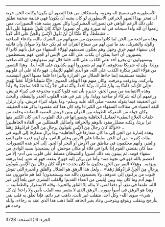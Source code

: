 ------------------------------------------------------------------------

الأسطورية في تسبيح لله وتنزيه، واستنكاف من هذا التصور أن يكون! وكانت
الجن حرية أن تفخر بهذا الصهر الخرافي الأسطوري لو كان يشبه أن يكون! فهي
قذيفة ضخمة تطلق على ذلك الزعم الواهي في تصورات المشركين! وكل تصور يشبه
هذه التصورات، ممن زعموا أن لله ولدا سبحانه في أية صورة وفي أي تصوير!
«وَأَنَّهُ كانَ يَقُولُ سَفِيهُنا عَلَى اللَّهِ شَطَطاً، وَأَنَّا ظَنَنَّا أَنْ لَنْ تَقُولَ الْإِنْسُ وَالْجِنُّ
عَلَى اللَّهِ كَذِباً» ..  
وهذه مراجعة من الجن لما كانوا يسمعون من سفهائهم من الشرك بالله، وادعاء
الصاحبة والولد والشريك، بعد ما تبين لهم من سماع القرآن أنه لم يكن حقا
ولا صوابا، وأن قائليه إذن سفهاء فيهم خرق وجهل وهم يعللون تصديقهم لهؤلاء
السفهاء من قبل بأنهم كانوا لا يتصورون أن أحدا يمكن أن يكذب على الله من
الإنس أو الجن. فهم يستعظمون ويستهولون أن يجرؤ أحد على الكذب على الله.
فلما قال لهم سفهاؤهم: إن لله صاحبة وولدا، وإن له شريكا صدقوهم، لأنهم لم
يتصوروا أنهم يكذبون على الله أبدا.. وهذا الشعور من هؤلاء النفر بنكارة
الكذب على الله، هو الذي أهلهم للإيمان. فهو دلالة على أن قلوبهم نظيفة
مستقيمة إنما جاءها الضلال من الغرارة والبراءة! فلما مسها الحق انتفضت،
وأدركت، وتذوقت وعرفت. وكان منهم هذا الهتاف المدوي: «إِنَّا سَمِعْنا قُرْآناً عَجَباً
يَهْدِي إِلَى الرُّشْدِ فَآمَنَّا بِهِ، وَلَنْ نُشْرِكَ بِرَبِّنا أَحَداً. وَأَنَّهُ تَعالى جَدُّ رَبِّنا مَا اتَّخَذَ
صاحِبَةً وَلا وَلَداً» ..  
وهذه الانتفاضة من مس الحق، جديرة بأن تنبه قلوبا كثيرة مخدوعة في كبراء
قريش، وزعمهم أن لله شركاء أو صاحبة وولدا. وأن تثير في هذه القلوب الحذر
واليقظة، والبحث عن الحقيقة فيما يقوله محمد- صلى الله عليه وسلم- وما
يقوله كبراء قريش، وأن تزلزل الثقة العمياء في مقالات السفهاء من الكبراء!
وقد كان هذا كله مقصودا بذكر هذه الحقيقة. وكان جولة من المعركة الطويلة
بين القرآن وبين قريش العصية المعاندة وحلقة من حلقات العلاج البطيء
لعقابيل الجاهلية وتصوراتها في تلك القلوب. التي كان الكثير منها غرا
بريئا، ولكنه مضلل مقود بالوهم والخرافة وأضاليل المضللين من القادة
الجاهليين! «وَأَنَّهُ كانَ رِجالٌ مِنَ الْإِنْسِ يَعُوذُونَ بِرِجالٍ مِنَ الْجِنِّ فَزادُوهُمْ رَهَقاً»
..  
وهذه إشارة من الجن إلى ما كان متعارفا في الجاهلية- وما يزال متعارفا إلى
اليوم في بيئات كثيرة- من أن للجن سلطانا على الأرض وعلى الناس، وأن لهم
قدرة على النفع والضر، وأنهم محكمون في مناطق من الأرض أو البحر أو الجو..
إلى آخر هذه التصورات. مما كان يقتضي القوم إذا باتوا في فلاة أو مكان
موحش، أن يستعيذوا بسيد الوادي من سفهاء قومه، ثم يبيتون بعد ذلك آمنين!
والشيطان مسلط على قلوب بني آدم- إلا من اعتصم بالله فهو في نجوة منه- وأما
من يركن إليه فهو لا ينفعه. فهو له عدو. إنما يرهقه ويؤذيه.. وهؤلاء النفر
من الجن يحكون ما كان يحدث: «وَأَنَّهُ كانَ رِجالٌ مِنَ الْإِنْسِ يَعُوذُونَ بِرِجالٍ مِنَ الْجِنِّ
فَزادُوهُمْ رَهَقاً» .. ولعل هذا الرهق هو الضلال والقلق والحيرة التي تنوش قلوب
من يركنون إلى عدوهم، ولا يعتصمون بالله منه ويستعيذون! كما هم مأمورون منذ
أبيهم آدم وما كان بينه وبين إبليس من العداء القديم! والقلب البشري حين
يلجأ إلى غير الله، طمعا في نفع، أو دفعا لضر، لا يناله إلا القلق والحيرة،
وقلة الاستقرار والطمأنينة ... وهذا هو الرهق في أسوأ صوره.. الرهق الذي لا
يشعر معه القلب بأمن ولا راحة! إن كل شيء- سوى الله- وكل أحد، متقلب غير
ثابت، ذاهب غير دائم، فإذا تعلق به قلب بقي يتأرجح ويتقلب ويتوقع ويتوجس
وعاد يغير اتجاهه كلما ذهب هذا الذي عقد به رجاءه. والله وحده هو

------------------------------------------------------------------------

الجزء: 6 ¦ الصفحة: 3728
